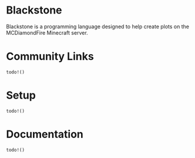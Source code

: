 # Blackstone
Blackstone is a programming language designed to help create plots on the MCDiamondFire Minecraft server.

# Community Links
`todo!()`

# Setup
`todo!()`

# Documentation
`todo!()`